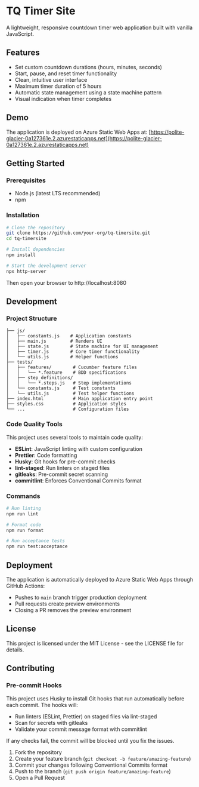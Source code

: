 # TQ Timer Site

A lightweight, responsive countdown timer web application built with vanilla JavaScript.

## Features

- Set custom countdown durations (hours, minutes, seconds)
- Start, pause, and reset timer functionality
- Clean, intuitive user interface
- Maximum timer duration of 5 hours
- Automatic state management using a state machine pattern
- Visual indication when timer completes

## Demo

The application is deployed on Azure Static Web Apps at: [https://polite-glacier-0a127361e.2.azurestaticapps.net](https://polite-glacier-0a127361e.2.azurestaticapps.net)

## Getting Started

### Prerequisites

- Node.js (latest LTS recommended)
- npm

### Installation

```bash
# Clone the repository
git clone https://github.com/your-org/tq-timersite.git
cd tq-timersite

# Install dependencies
npm install

# Start the development server
npx http-server
```

Then open your browser to http://localhost:8080

## Development

### Project Structure

```
├── js/
│   ├── constants.js    # Application constants
│   ├── main.js         # Renders UI
│   ├── state.js        # State machine for UI management
│   ├── timer.js        # Core timer functionality
│   └── utils.js        # Helper functions
├── tests/
│   ├── features/        # Cucumber feature files
│   │   └── *.feature    # BDD specifications
│   ├── step_definitions/
│   │   └── *.steps.js   # Step implementations
│   └── constants.js     # Test constants
│   └── utils.js         # Test helper functions
├── index.html           # Main application entry point
├── styles.css           # Application styles
└── ...                  # Configuration files
```

### Code Quality Tools

This project uses several tools to maintain code quality:

- **ESLint**: JavaScript linting with custom configuration
- **Prettier**: Code formatting
- **Husky**: Git hooks for pre-commit checks
- **lint-staged**: Run linters on staged files
- **gitleaks**: Pre-commit secret scanning
- **commitlint**: Enforces Conventional Commits format

### Commands

```bash
# Run linting
npm run lint

# Format code
npm run format

# Run acceptance tests
npm run test:acceptance
```

## Deployment

The application is automatically deployed to Azure Static Web Apps through GitHub Actions:

- Pushes to `main` branch trigger production deployment
- Pull requests create preview environments
- Closing a PR removes the preview environment

## License

This project is licensed under the MIT License - see the LICENSE file for details.

## Contributing

### Pre-commit Hooks

This project uses Husky to install Git hooks that run automatically before each commit. The hooks will:

- Run linters (ESLint, Prettier) on staged files via lint-staged
- Scan for secrets with gitleaks
- Validate your commit message format with commitlint

If any checks fail, the commit will be blocked until you fix the issues.


1. Fork the repository
2. Create your feature branch (`git checkout -b feature/amazing-feature`)
3. Commit your changes following Conventional Commits format
4. Push to the branch (`git push origin feature/amazing-feature`)
5. Open a Pull Request

